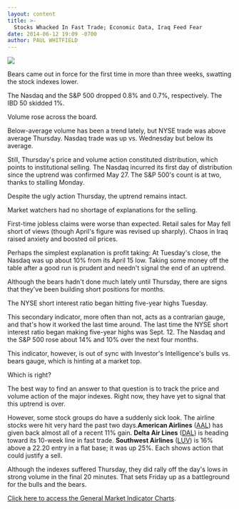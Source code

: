 ```yaml
---
layout: content
title: >-
  Stocks Whacked In Fast Trade; Economic Data, Iraq Feed Fear
date: 2014-06-12 19:09 -0700
author: PAUL WHITFIELD
---
```






![](https://www.investors.com/wp-content/uploads/ibd-migrated-images/MPv_140613_635381828329098391.png)









Bears came out in force for the first time in more than three weeks, swatting the stock indexes lower.

  

The Nasdaq and the S&P 500 dropped 0.8% and 0.7%, respectively. The IBD 50 skidded 1%.

  

Volume rose across the board.

  

Below-average volume has been a trend lately, but NYSE trade was above average Thursday. Nasdaq trade was up vs. Wednesday but below its average.

  

Still, Thursday's price and volume action constituted distribution, which points to institutional selling. The Nasdaq incurred its first day of distribution since the uptrend was confirmed May 27. The S&P 500's count is at two, thanks to stalling Monday.

  

Despite the ugly action Thursday, the uptrend remains intact.

  

Market watchers had no shortage of explanations for the selling.

  

First-time jobless claims were worse than expected. Retail sales for May fell short of views (though April's figure was revised up sharply). Chaos in Iraq raised anxiety and boosted oil prices.

  

Perhaps the simplest explanation is profit taking: At Tuesday's close, the Nasdaq was up about 10% from its April 15 low. Taking some money off the table after a good run is prudent and needn't signal the end of an uptrend.

  

Although the bears hadn't done much lately until Thursday, there are signs that they've been building short positions for months.

  

The NYSE short interest ratio began hitting five-year highs Tuesday.

  

This secondary indicator, more often than not, acts as a contrarian gauge, and that's how it worked the last time around. The last time the NYSE short interest ratio began making five-year highs was Sept. 12. The Nasdaq and the S&P 500 rose about 14% and 10% over the next four months.

  

This indicator, however, is out of sync with Investor's Intelligence's bulls vs. bears gauge, which is hinting at a market top.

  

Which is right?

  

The best way to find an answer to that question is to track the price and volume action of the major indexes. Right now, they have yet to signal that this uptrend is over.

  

However, some stock groups do have a suddenly sick look. The airline stocks were hit very hard the past two days.**American Airlines** ([AAL](https://research.investors.com/quote.aspx?symbol=AAL)) has given back almost all of a recent 11% gain. **Delta Air Lines** ([DAL](https://research.investors.com/quote.aspx?symbol=DAL)) is heading toward its 10-week line in fast trade. **Southwest Airlines** ([LUV](https://research.investors.com/quote.aspx?symbol=LUV)) is 16% above a 22.20 entry in a flat base; it was up 25%. Each shows action that could justify a sell.

  

Although the indexes suffered Thursday, they did rally off the day's lows in strong volume in the final 20 minutes. That sets Friday up as a battleground for the bulls and the bears.

  

[Click here to access the General Market Indicator Charts](https://www.investors.com/pdf/GMI_061314.pdf).




